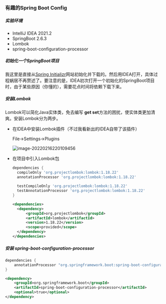 ### 有趣的Spring Boot Config

##### 实验环境

- IntelliJ IDEA 2021.2
- SpringBoot 2.6.3
- Lombok
- spring-boot-configuration-processor

##### 初始化一个SpringBoot项目

我这里是直接从[Spring Initializr](https://start.spring.io/)网站初始化并下载的。然后用IDEA打开，具体过程蜗居不再赘述了。要注意的是，IDEA初次打开一个初始化的SpringBoot项目时，由于某些原因（你懂的），需要花点时间将依赖下载下来。

##### 安装Lombok

Lombok可以简化Java实体类，免去编写 **get set**方法的困扰，使实体类更加清爽。安装Lombok分为两步。

- 在IDEA中安装Lombok插件（不过我看新出的IDEA自带了该插件）

  File->Settings->Plugins

  ![image-20220216220109456](https://maopuyufile-1304875256.cos.ap-shanghai.myqcloud.com/image-20220216220109456.png)

- 在项目中引入Lombok包

  ```groovy
  dependencies {
  	compileOnly 'org.projectlombok:lombok:1.18.22'
  	annotationProcessor 'org.projectlombok:lombok:1.18.22'
  	
  	testCompileOnly 'org.projectlombok:lombok:1.18.22'
  	testAnnotationProcessor 'org.projectlombok:lombok:1.18.22'
  }
  ```

  ```xml
  <dependencies>
  	<dependency>
  		<groupId>org.projectlombok</groupId>
  		<artifactId>lombok</artifactId>
  		<version>1.18.22</version>
  		<scope>provided</scope>
  	</dependency>
  </dependencies>
  ```

##### 安装 spring-boot-configuration-processor

```groovy
dependencies {
    annotationProcessor "org.springframework.boot:spring-boot-configuration-processor"
}
```

```xml
<dependency>
    <groupId>org.springframework.boot</groupId>
    <artifactId>spring-boot-configuration-processor</artifactId>
    <optional>true</optional>
</dependency>
```

